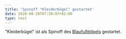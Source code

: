 ```yaml
---
title: 'Spinoff "Kleiderbügel" gestartet'
date: 2020-08-28T07:30:07+02:00
type: text
---
```

"Kleiderbügel" ist als Spinoff des [Blaufußtölpels](https://blaufusstölpel.de) gestartet.
